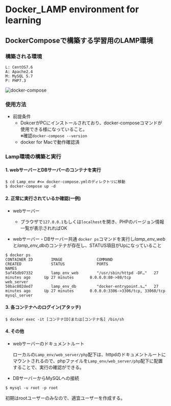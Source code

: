 # Docker_LAMP environment for learning
## DockerComposeで構築する学習用のLAMP環境
### 構築される環境
```
L: CentOS7.6
A: Apache2.4
M: MySQL 5.7
P: PHP7.3
```
![docker-compose](https://user-images.githubusercontent.com/40926770/71268084-7052ee00-238f-11ea-9b16-d1a715f185a0.png)



### 使用方法
- 前提条件
  * DokcerがPCにインストールされており、docker-composeコマンドが使用できる様になっていること。<br>
  ※確認`docker-compose --version`
  * docker for Macで動作確認済

### Lamp環境の構築と実行
####  1. webサーバーとDBサーバーのコンテナを実行
```
$ cd Lamp_env #<= docker-compose.ymlのディレクトリに移動
$ docker-compose up -d
```
#### 2. 正常に実行されているか確認(一例)
  - webサーバー
    - ブラウザで`127.0.0.1`もしくは`localhost`を開き、PHPのバージョン情報一覧が表示されればOK

  - webサーバー・DBサーバー共通
`docker ps`コマンドを実行し*lamp_env_web*と*lamp_env_db*のコンテナが存在し、STATUS項目がUpになっていること
```
$ docker ps
CONTAINER ID        IMAGE               COMMAND                  CREATED             STATUS              PORTS                               NAMES
5af45db97332        lamp_env_web        "/usr/sbin/httpd -DF…"   27 minutes ago      Up 27 minutes       0.0.0.0:80->80/tcp                  web_server
50bac802ded7        lamp_env_db         "docker-entrypoint.s…"   27 minutes ago      Up 27 minutes       0.0.0.0:3306->3306/tcp, 33060/tcp   mysql_server
```
#### 3. 各コンテナへのログイン(アタッチ)
```
$ docker exec -it [コンテナID]または[コンテナ名] /bin/sh
```

#### 4. その他
  - webサーバーのドキュメントルート

    ローカルの`Lamp_env/web_server/php`配下は、httpdのドキュメントルートにマウントされるので、phpファイルを`Lamp_env/web_server/php`配下に配置することで、実行の確認ができる。

  - DBサーバーからMySQLへの接続
```
$ mysql -u root -p root
```
初期はrootユーザーのみなので、適宜ユーザーを作成する。
